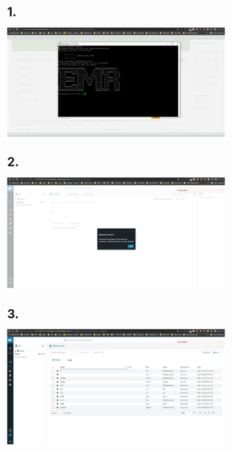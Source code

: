# 1. 
![cluster connected](./assets/ScreenshotCluster03.JPG "cluster conecction")

# 2. 
![starting hue](./assets/ScreenshotCluster04.JPG "Hue starting")

# 3. 
![inside hue hdfs](./assets/ScreenshotCluster05.JPG "Hue hdfs view")
